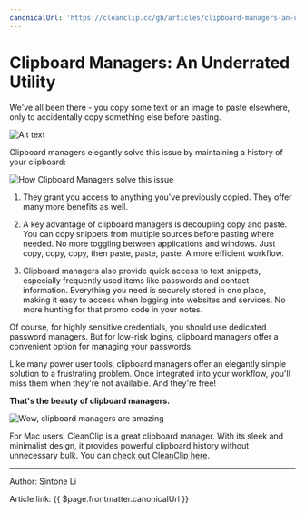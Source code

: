 ```yaml
---
canonicalUrl: 'https://cleanclip.cc/gb/articles/clipboard-managers-an-underrated-utility'
---
```

# Clipboard Managers: An Underrated Utility

We've all been there - you copy some text or an image to paste elsewhere, only to accidentally copy something else before pasting.

![Alt text](https://media.giphy.com/media/NpL4D3Oc2bJUMAXF9P/giphy.gif)

Clipboard managers elegantly solve this issue by maintaining a history of your clipboard:

![How Clipboard Managers solve this issue](https://media.giphy.com/media/aiHezEAxtJjI5VZdLH/giphy.gif)

1. They grant you access to anything you've previously copied. They offer many more benefits as well.

2. A key advantage of clipboard managers is decoupling copy and paste. You can copy snippets from multiple sources before pasting where needed. No more toggling between applications and windows. Just copy, copy, copy, then paste, paste, paste. A more efficient workflow.

3. Clipboard managers also provide quick access to text snippets, especially frequently used items like passwords and contact information. Everything you need is securely stored in one place, making it easy to access when logging into websites and services. No more hunting for that promo code in your notes.

Of course, for highly sensitive credentials, you should use dedicated password managers. But for low-risk logins, clipboard managers offer a convenient option for managing your passwords.

Like many power user tools, clipboard managers offer an elegantly simple solution to a frustrating problem. Once integrated into your workflow, you'll miss them when they're not available. And they're free!

**That's the beauty of clipboard managers.**

![Wow, clipboard managers are amazing](https://media.giphy.com/media/rVVFWyTINqG7C/giphy.gif)

For Mac users, CleanClip is a great clipboard manager. With its sleek and minimalist design, it provides powerful clipboard history without unnecessary bulk. You can [check out CleanClip here](https://cleanclip.cc/).


---

Author: Sintone Li

Article link: {{ $page.frontmatter.canonicalUrl }}
